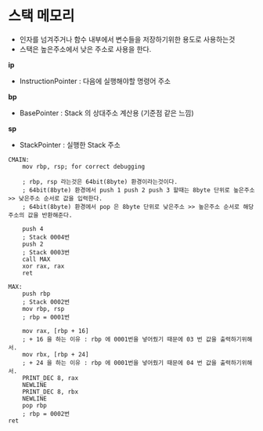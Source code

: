 # 스택 메모리
- 인자를 넘겨주거나 함수 내부에서 변수들을 저장하기위한 용도로 사용하는것
- 스택은 높은주소에서 낮은 주소로 사용을 한다.

**ip**
- InstructionPointer : 다음에 실행해야할 명령어 주소

**bp**
- BasePointer : Stack 의 상대주소 계산용 (기준점 같은 느낌)

**sp**
- StackPointer : 실행한 Stack 주소
```Assembly
CMAIN:
    mov rbp, rsp; for correct debugging
    
    ; rbp, rsp 라는것은 64bit(8byte) 환경이라는것이다.
    ; 64bit(8byte) 환경에서 push 1 push 2 push 3 할때는 8byte 단위로 높은주소 >> 낮은주소 순서로 값을 입력한다.
    ; 64bit(8byte) 환경에서 pop 은 8byte 단위로 낮은주소 >> 높은주소 순서로 해당 주소의 값을 반환해준다.
    
    push 4
    ; Stack 0004번 
    push 2
    ; Stack 0003번
    call MAX
    xor rax, rax
    ret
    
MAX:
    push rbp
    ; Stack 0002번
    mov rbp, rsp
    ; rbp = 0001번
    
    mov rax, [rbp + 16]
    ; + 16 을 하는 이유 : rbp 에 0001번을 넣어줬기 때문에 03 번 값을 출력하기위해서.
    mov rbx, [rbp + 24]
    ; + 24 을 하는 이유 : rbp 에 0001번을 넣어줬기 때문에 04 번 값을 출력하기위해서.
    PRINT_DEC 8, rax
    NEWLINE
    PRINT_DEC 8, rbx
    NEWLINE
    pop rbp
    ; rbp = 0002번
ret

```
